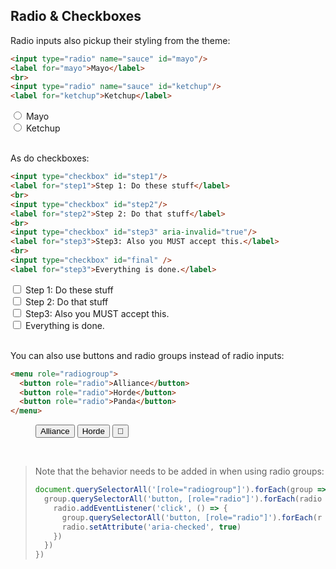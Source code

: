 <section>

## Radio & Checkboxes

Radio inputs also pickup their styling from the theme:

```html
<input type="radio" name="sauce" id="mayo"/>
<label for="mayo">Mayo</label>
<br>
<input type="radio" name="sauce" id="ketchup"/>
<label for="ketchup">Ketchup</label>
```

<div role="presentation">
  <input type="radio" name="sauce" id="mayo"/>
  <label for="mayo">Mayo</label>
  <br>
  <input type="radio" name="sauce" id="ketchup"/>
  <label for="ketchup">Ketchup</label>
</div>

<br>

As do checkboxes:

```html
<input type="checkbox" id="step1"/>
<label for="step1">Step 1: Do these stuff</label>
<br>
<input type="checkbox" id="step2"/>
<label for="step2">Step 2: Do that stuff</label>
<br>
<input type="checkbox" id="step3" aria-invalid="true"/>
<label for="step3">Step3: Also you MUST accept this.</label>
<br>
<input type="checkbox" id="final" />
<label for="step3">Everything is done.</label>
```

<div role="presentation" id="checkbox-pres">
  <input type="checkbox" id="step1"/>
  <label for="step1">Step 1: Do these stuff</label>
  <br>
  <input type="checkbox" id="step2"/>
  <label for="step2">Step 2: Do that stuff</label>
  <br>
  <input type="checkbox" id="step3" aria-invalid="true"/>
  <label for="step3">Step3: Also you MUST accept this.</label>
  <br>
  <input type="checkbox" id="final" />
  <label for="final">Everything is done.</label>
</div>

<script>
  const all = document.querySelector('#checkbox-pres input#final');
  const checked = [false, false, false]
  document.querySelectorAll('#checkbox-pres input:not(#final)').forEach((ch, index) => {
    ch.addEventListener('click', () => {
      checked[index] = ch.checked
      all.checked = checked.every(_ => _)
      all.indeterminate = checked.some(_ => _) && !all.checked
    })
  })
</script>

<br>

You can also use buttons and radio groups instead of radio inputs:

```html
<menu role="radiogroup">
  <button role="radio">Alliance</button>
  <button role="radio">Horde</button>
  <button role="radio">Panda</button>
</menu>
```

<div role="presentation">
  <menu role="radiogroup">
    <button role="radio">Alliance</button>
    <button role="radio">Horde</button>
    <button role="radio" aria-label="Panda">🐼</button>
  </menu>
</div>

<br>

> Note that the behavior needs to be added in when using radio groups:
>
> ```js
> document.querySelectorAll('[role="radiogroup"]').forEach(group => {
>   group.querySelectorAll('button, [role="radio"]').forEach(radio => {
>     radio.addEventListener('click', () => {
>       group.querySelectorAll('button, [role="radio"]').forEach(r => r.setAttribute('aria-checked', false))
>       radio.setAttribute('aria-checked', true)
>     })
>   })
> })
> ```

</section>